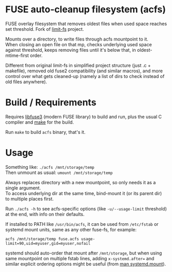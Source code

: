 FUSE auto-cleanup filesystem (acfs)
===================================

FUSE overlay filesystem that removes oldest files when used space
reaches set threshold. Fork of [limit-fs] project.

Mounts over a directory, to write files through acfs mountpoint to it.\
When closing an open file on that mp, checks underlying used space against
threshold, keeps removing files until it's below that, in oldest-mtime-first order.

Different from original limit-fs in simplified project structure
(just .c + makefile), removed old fuse2 compatibility (and similar macros),
and more control over what gets cleaned-up (namely a list of dirs to check
instead of old files anywhere).

[limit-fs]: https://github.com/piuma/limit-fs


# Build / Requirements

Requires [libfuse3] (modern FUSE library) to build and run,
plus the usual C compiler and [make] for the build.

Run `make` to build `acfs` binary, that's it.

[libfuse3]: https://github.com/libfuse/libfuse
[make]: https://www.gnu.org/software/make


# Usage

Something like: `./acfs /mnt/storage/temp`\
Then unmount as usual: `umount /mnt/storage/temp`

Always replaces directory with a new mountpoint, so only needs it as a single argument.\
To access underlying dir at the same time, bind-mount it (or its parent dir)
to multiple places first.

Run `./acfs -h` to see acfs-specific options
(like `-u/--usage-limit` threshold) at the end, with info on their defaults.

If installed to PATH like `/usr/bin/acfs`, it can be used from `/etc/fstab`
or systemd mount units, same as any other fuse-fs, for example:
```
acfs /mnt/storage/temp fuse.acfs usage-limit=90,uid=myuser,gid=myuser,nofail
```

systemd should auto-order that mount after `/mnt/storage`,
but when using same mountpoint on multiple fstab lines, adding `x-systemd.after=`
and similar explicit ordering options might be useful (from [man systemd.mount]).

[man systemd.mount]: https://man.archlinux.org/man/systemd.mount.5
